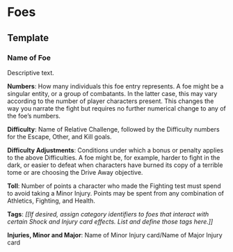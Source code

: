 # Foes

## Template

### Name of Foe

Descriptive text.

**Numbers**: How many individuals this foe entry represents. A foe might be a singular entity, or a group of combatants. In the latter case, this may vary according to the number of player characters present. This changes the way you narrate the fight but requires no further numerical change to any of the foe’s numbers.

**Difficulty**: Name of Relative Challenge, followed by the Difficulty numbers for the Escape, Other, and Kill goals.

**Difficulty Adjustments**: Conditions under which a bonus or penalty applies to the above Difficulties. A foe might be, for example, harder to fight in the dark, or easier to defeat when characters have burned its copy of a terrible tome or are choosing the Drive Away objective.

**Toll**: Number of points a character who made the Fighting test must spend to avoid taking a Minor Injury. Points may be spent from any combination of Athletics, Fighting, and Health.

**Tags**: *[[If desired, assign category identifiers to foes that interact with certain Shock and Injury card effects. List and define those tags here.]]*

**Injuries, Minor and Major**: Name of Minor Injury card/Name of Major Injury card